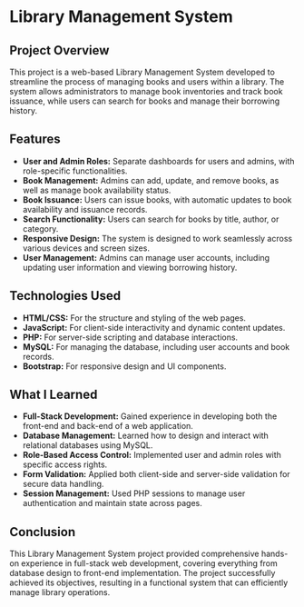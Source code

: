 # Library Management System

## Project Overview

This project is a web-based Library Management System developed to streamline the process of managing books and users within a library. The system allows administrators to manage book inventories and track book issuance, while users can search for books and manage their borrowing history.

## Features

- **User and Admin Roles:** Separate dashboards for users and admins, with role-specific functionalities.
- **Book Management:** Admins can add, update, and remove books, as well as manage book availability status.
- **Book Issuance:** Users can issue books, with automatic updates to book availability and issuance records.
- **Search Functionality:** Users can search for books by title, author, or category.
- **Responsive Design:** The system is designed to work seamlessly across various devices and screen sizes.
- **User Management:** Admins can manage user accounts, including updating user information and viewing borrowing history.

## Technologies Used

- **HTML/CSS:** For the structure and styling of the web pages.
- **JavaScript:** For client-side interactivity and dynamic content updates.
- **PHP:** For server-side scripting and database interactions.
- **MySQL:** For managing the database, including user accounts and book records.
- **Bootstrap:** For responsive design and UI components.

## What I Learned

- **Full-Stack Development:** Gained experience in developing both the front-end and back-end of a web application.
- **Database Management:** Learned how to design and interact with relational databases using MySQL.
- **Role-Based Access Control:** Implemented user and admin roles with specific access rights.
- **Form Validation:** Applied both client-side and server-side validation for secure data handling.
- **Session Management:** Used PHP sessions to manage user authentication and maintain state across pages.

## Conclusion

This Library Management System project provided comprehensive hands-on experience in full-stack web development, covering everything from database design to front-end implementation. The project successfully achieved its objectives, resulting in a functional system that can efficiently manage library operations.
